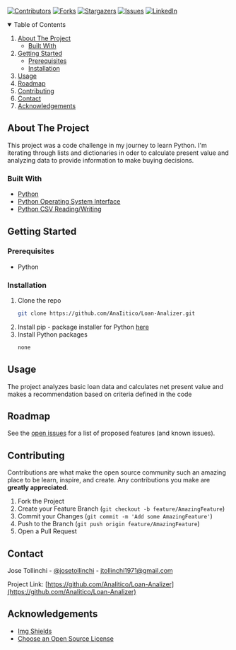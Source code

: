 
<!-- Find and Replace All [repo_name] -->
<!-- Replace [product-screenshot] [product-url] -->
<!-- Other Badgets https://naereen.github.io/badges/ -->
[![Contributors][contributors-shield]][contributors-url]
[![Forks][forks-shield]][forks-url]
[![Stargazers][stars-shield]][stars-url]
[![Issues][issues-shield]][issues-url]
[![LinkedIn][linkedin-shield]][linkedin-url]
<!-- [![License][license-shield]][license-url] -->


<!-- TABLE OF CONTENTS -->
<details open="open">
  <summary>Table of Contents</summary>
  <ol>
    <li>
      <a href="#about-the-project">About The Project</a>
      <ul>
        <li><a href="#built-with">Built With</a></li>
      </ul>
    </li>
    <li>
      <a href="#getting-started">Getting Started</a>
      <ul>
        <li><a href="#prerequisites">Prerequisites</a></li>
        <li><a href="#installation">Installation</a></li>
      </ul>
    </li>
    <li><a href="#usage">Usage</a></li>
    <li><a href="#roadmap">Roadmap</a></li>
    <li><a href="#contributing">Contributing</a></li>
	<!-- <li><a href="#license">License</a></li> -->
    <li><a href="#contact">Contact</a></li>
    <li><a href="#acknowledgements">Acknowledgements</a></li>
  </ol>
</details>

<!-- ABOUT THE PROJECT -->
## About The Project

This project was a code challenge in my journey to learn Python. I'm iterating through lists and dictionaries in oder to calculate present value and analyzing data to provide information to make buying decisions.

### Built With

<!-- This section should list any major frameworks that you built your project using. Leave any add-ons/plugins for the acknowledgements section. Here are a few examples. -->

* [Python](https://www.python.org/)
* [Python Operating System Interface](https://docs.python.org/3/library/os.html?highlight=os#module-os)
* [Python CSV Reading/Writing](https://docs.python.org/3/library/csv.html)

<!-- GETTING STARTED -->
## Getting Started

<!-- This is an example of how you may give instructions on setting up your project locally. To get a local copy up and running follow these simple example steps. -->

### Prerequisites

<!-- This is an example of how to list things you need to use the software and how to install them. -->
* Python

### Installation

1. Clone the repo
   ```sh
   git clone https://github.com/AnaIitico/Loan-Analizer.git
   ```
2. Install pip - package installer for Python
   [here](https://pip.pypa.io/en/stable/installation/)
3. Install Python packages
   ```sh
   none

   ```

<!-- USAGE EXAMPLES -->
## Usage

<!-- Use this space to show useful examples of how a project can be used. Additional screenshots, code examples and demos work well in this space. You may also link to more resources. -->
The project analyzes basic loan data and calculates net present value and makes a recommendation based on criteria defined in the code

<!-- ROADMAP -->
## Roadmap

See the [open issues](https://github.com/AnaIitico/Loan-Analizer/issues) for a list of proposed features (and known issues).

<!-- CONTRIBUTING -->
## Contributing

Contributions are what make the open source community such an amazing place to be learn, inspire, and create. Any contributions you make are **greatly appreciated**.

1. Fork the Project
2. Create your Feature Branch (`git checkout -b feature/AmazingFeature`)
3. Commit your Changes (`git commit -m 'Add some AmazingFeature'`)
4. Push to the Branch (`git push origin feature/AmazingFeature`)
5. Open a Pull Request

<!-- LICENSE -->
<!-- ## License

Distributed under the MIT License. See `LICENSE` for more information.
 -->

<!-- CONTACT -->
## Contact

Jose Tollinchi - [@josetollinchi][linkedin-url] - jtollinchi1971@gmail.com

Project Link: [https://github.com/AnaIitico/Loan-Analizer](https://github.com/AnaIitico/Loan-Analizer)

<!-- ACKNOWLEDGEMENTS -->
## Acknowledgements

* [Img Shields](https://shields.io)
* [Choose an Open Source License](https://choosealicense.com)

<!-- MARKDOWN LINKS & IMAGES -->
<!-- https://www.markdownguide.org/basic-syntax/#reference-style-links -->
[contributors-shield]: https://img.shields.io/github/contributors/AnaIitico/Loan-Analizer.svg?style=for-the-badge
[contributors-url]: https://github.com/AnaIitico/Loan-Analizer/graphs/contributors
[forks-shield]: https://img.shields.io/github/forks/AnaIitico/Loan-Analizer.svg?style=for-the-badge
[forks-url]: https://github.com/AnaIitico/Loan-Analizer/network/members
[stars-shield]: https://img.shields.io/github/stars/AnaIitico/Loan-Analizer.svg?style=for-the-badge
[stars-url]: https://github.com/AnaIitico/Loan-Analizer/stargazers
[issues-shield]: https://img.shields.io/github/issues/AnaIitico/Loan-Analizer/network/members?style=for-the-badge
[issues-url]: https://github.com/AnaIitico/Loan-Analizer/issues
<!-- [license-shield]: 
[license-url]:  -->
[linkedin-shield]: https://img.shields.io/badge/-LinkedIn-black.svg?style=for-the-badge&logo=linkedin&colorB=555
[linkedin-url]: https://www.linkedin.com/in/josetollinchi/